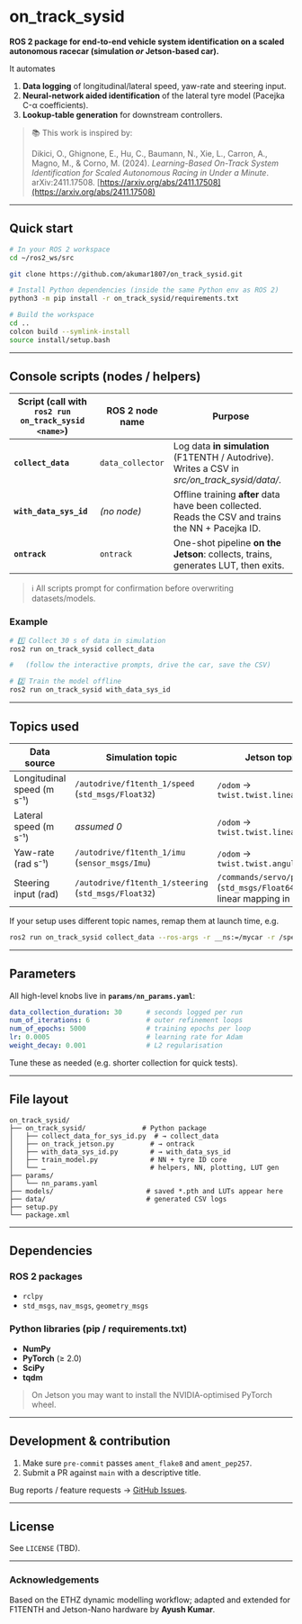# on\_track\_sysid

**ROS 2 package for end-to-end vehicle system identification on a scaled autonomous racecar (simulation *or* Jetson-based car).**

It automates

1. **Data logging** of longitudinal/lateral speed, yaw-rate and steering input.
2. **Neural-network aided identification** of the lateral tyre model (Pacejka C-α coefficients).
3. **Lookup-table generation** for downstream controllers.

> 📚 This work is inspired by:
>
> Dikici, O., Ghignone, E., Hu, C., Baumann, N., Xie, L., Carron, A., Magno, M., & Corno, M. (2024). *Learning-Based On-Track System Identification for Scaled Autonomous Racing in Under a Minute*. arXiv:2411.17508. [https://arxiv.org/abs/2411.17508](https://arxiv.org/abs/2411.17508)

---

## Quick start

```bash
# In your ROS 2 workspace
cd ~/ros2_ws/src

git clone https://github.com/akumar1807/on_track_sysid.git

# Install Python dependencies (inside the same Python env as ROS 2)
python3 -m pip install -r on_track_sysid/requirements.txt

# Build the workspace
cd ..
colcon build --symlink-install
source install/setup.bash
```

---

## Console scripts (nodes / helpers)

| Script (call with `ros2 run on_track_sysid <name>`) | ROS 2 node name  | Purpose                                                                                            |
| --------------------------------------------------- | ---------------- | -------------------------------------------------------------------------------------------------- |
| **`collect_data`**                                  | `data_collector` | Log data **in simulation** (F1TENTH / Autodrive). Writes a CSV in *src/on\_track\_sysid/data/*.    |
| **`with_data_sys_id`**                              | *(no node)*      | Offline training **after** data have been collected. Reads the CSV and trains the NN + Pacejka ID. |
| **`ontrack`**                                       | `ontrack`        | One-shot pipeline **on the Jetson**: collects, trains, generates LUT, then exits.                  |

> ℹ️  All scripts prompt for confirmation before overwriting datasets/models.

### Example

```bash
# 1️⃣ Collect 30 s of data in simulation
ros2 run on_track_sysid collect_data

#   (follow the interactive prompts, drive the car, save the CSV)

# 2️⃣ Train the model offline
ros2 run on_track_sysid with_data_sys_id
```

---

## Topics used

| Data source                | Simulation topic                                     | Jetson topic                                                             |
| -------------------------- | ---------------------------------------------------- | ------------------------------------------------------------------------ |
| Longitudinal speed (m s⁻¹) | `/autodrive/f1tenth_1/speed` (`std_msgs/Float32`)    | `/odom` → `twist.twist.linear.x`                                         |
| Lateral speed (m s⁻¹)      | *assumed 0*                                          | `/odom` → `twist.twist.linear.y`                                         |
| Yaw-rate (rad s⁻¹)         | `/autodrive/f1tenth_1/imu` (`sensor_msgs/Imu`)       | `/odom` → `twist.twist.angular.z`                                        |
| Steering input (rad)       | `/autodrive/f1tenth_1/steering` (`std_msgs/Float32`) | `/commands/servo/position` (`std_msgs/Float64`) → linear mapping in code |

If your setup uses different topic names, remap them at launch time, e.g.

```bash
ros2 run on_track_sysid collect_data --ros-args -r __ns:=/mycar -r /speed:=/mycar/speed_mps
```

---

## Parameters

All high-level knobs live in **`params/nn_params.yaml`**:

```yaml
data_collection_duration: 30      # seconds logged per run
num_of_iterations: 6              # outer refinement loops
num_of_epochs: 5000               # training epochs per loop
lr: 0.0005                        # learning rate for Adam
weight_decay: 0.001               # L2 regularisation
```

Tune these as needed (e.g. shorter collection for quick tests).

---

## File layout

```
on_track_sysid/
├── on_track_sysid/              # Python package
│   ├── collect_data_for_sys_id.py  # → collect_data
│   ├── on_track_jetson.py         # → ontrack
│   ├── with_data_sys_id.py        # → with_data_sys_id
│   ├── train_model.py             # NN + tyre ID core
│   └── …                          # helpers, NN, plotting, LUT gen
├── params/
│   └── nn_params.yaml
├── models/                       # saved *.pth and LUTs appear here
├── data/                         # generated CSV logs
├── setup.py
└── package.xml
```

---

## Dependencies

### ROS 2 packages

* `rclpy`
* `std_msgs`, `nav_msgs`, `geometry_msgs`

### Python libraries (pip / requirements.txt)

* **NumPy**
* **PyTorch** (≥ 2.0)
* **SciPy**
* **tqdm**

> On Jetson you may want to install the NVIDIA-optimised PyTorch wheel.

---

## Development & contribution

1. Make sure `pre-commit` passes `ament_flake8` and `ament_pep257`.
2. Submit a PR against `main` with a descriptive title.

Bug reports / feature requests → [GitHub Issues](https://github.com/akumar1807/on_track_sysid/issues).

---

## License

See `LICENSE` (TBD).

---

### Acknowledgements

Based on the ETHZ dynamic modelling workflow; adapted and extended for F1TENTH and Jetson-Nano hardware by **Ayush Kumar**.
